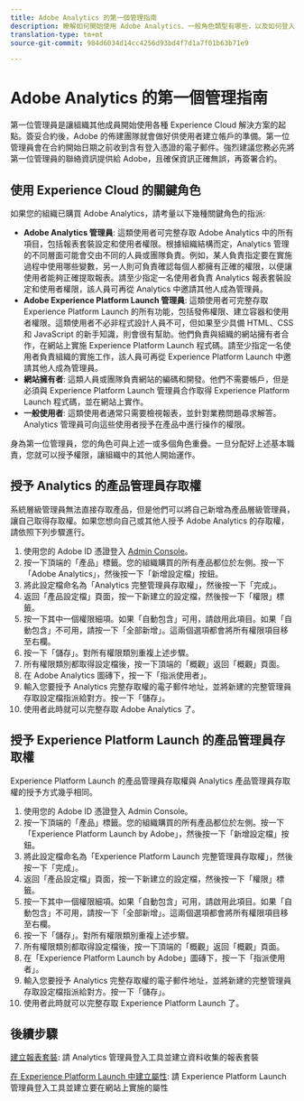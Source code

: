 ```yaml
---
title: Adobe Analytics 的第一個管理指南
description: 瞭解如何開始使用 Adobe Analytics、一般角色類型有哪些，以及如何登入 UI。
translation-type: tm+mt
source-git-commit: 984d6034d14cc4256d93bd4f7d1a7f01b63b71e9

---
```



# Adobe Analytics 的第一個管理指南

第一位管理員是讓組織其他成員開始使用各種 Experience Cloud 解決方案的起點。簽妥合約後，Adobe 的佈建團隊就會做好供使用者建立帳戶的準備。第一位管理員會在合約開始日期之前收到含有登入憑證的電子郵件。強烈建議您務必先將第一位管理員的聯絡資訊提供給 Adobe，且確保資訊正確無誤，再簽署合約。

## 使用 Experience Cloud 的關鍵角色

如果您的組織已購買 Adobe Analytics，請考量以下幾種關鍵角色的指派:

- **Adobe Analytics 管理員**: 這類使用者可完整存取 Adobe Analytics 中的所有項目，包括報表套裝設定和使用者權限。根據組織結構而定，Analytics 管理的不同層面可能會交由不同的人員或團隊負責。例如，某人負責指定要在實施過程中使用哪些變數，另一人則可負責確認每個人都擁有正確的權限，以便讓使用者能夠正確提取報表。請至少指定一名使用者負責 Analytics 報表套裝設定和使用者權限，該人員可再從 Analytics 中邀請其他人成為管理員。
- **Adobe Experience Platform Launch 管理員**: 這類使用者可完整存取 Experience Platform Launch 的所有功能，包括發佈權限、建立容器和使用者權限。這類使用者不必非程式設計人員不可，但如果至少具備 HTML、CSS 和 JavaScript 的新手知識，則會很有幫助。他們負責與組織的網站擁有者合作，在網站上實施 Experience Platform Launch 程式碼。請至少指定一名使用者負責組織的實施工作，該人員可再從 Experience Platform Launch 中邀請其他人成為管理員。
- **網站擁有者**: 這類人員或團隊負責網站的編碼和開發。他們不需要帳戶，但是必須與 Experience Platform Launch 管理員合作取得 Experience Platform Launch 程式碼，並在網站上實作。
- **一般使用者**: 這類使用者通常只需要檢視報表，並針對業務問題尋求解答。Analytics 管理員可向這些使用者授予在產品中進行操作的權限。

身為第一位管理員，您的角色可與上述一或多個角色重疊。一旦分配好上述基本職責，您就可以授予權限，讓組織中的其他人開始運作。

## 授予 Analytics 的產品管理員存取權

系統層級管理員無法直接存取產品，但是他們可以將自己新增為產品層級管理員，讓自己取得存取權。如果您想向自己或其他人授予 Adobe Analytics 的存取權，請依照下列步驟進行。

1. 使用您的 Adobe ID 憑證登入 [Admin Console](https://adminconsole.adobe.com/)。
1. 按一下頂端的「產品」標籤。您的組織購買的所有產品都位於左側。按一下「Adobe Analytics」，然後按一下「新增設定檔」按鈕。
1. 將此設定檔命名為「Analytics 完整管理員存取權」，然後按一下「完成」。
1. 返回「產品設定檔」頁面，按一下新建立的設定檔，然後按一下「權限」標籤。
1. 按一下其中一個權限細項。如果「自動包含」可用，請啟用此項目。如果「自動包含」不可用，請按一下「全部新增」。這兩個選項都會將所有權限項目移至右欄。
1. 按一下「儲存」。對所有權限類別重複上述步驟。
1. 所有權限類別都取得設定檔後，按一下頂端的「概觀」返回「概觀」頁面。
1. 在 Adobe Analytics 圖磚下，按一下「指派使用者」。
1. 輸入您要授予 Analytics 完整存取權的電子郵件地址，並將新建的完整管理員存取設定檔指派給對方。按一下「儲存」。
1. 使用者此時就可以完整存取 Adobe Analytics 了。

## 授予 Experience Platform Launch 的產品管理員存取權

Experience Platform Launch 的產品管理員存取權與 Analytics 產品管理員存取權的授予方式幾乎相同。

1. 使用您的 Adobe ID 憑證登入 Admin Console。
1. 按一下頂端的「產品」標籤。您的組織購買的所有產品都位於左側。按一下「Experience Platform Launch by Adobe」，然後按一下「新增設定檔」按鈕。
1. 將此設定檔命名為「Experience Platform Launch 完整管理員存取權」，然後按一下「完成」。
1. 返回「產品設定檔」頁面，按一下新建立的設定檔，然後按一下「權限」標籤。
1. 按一下其中一個權限細項。如果「自動包含」可用，請啟用此項目。如果「自動包含」不可用，請按一下「全部新增」。這兩個選項都會將所有權限項目移至右欄。
1. 按一下「儲存」。對所有權限類別重複上述步驟。
1. 所有權限類別都取得設定檔後，按一下頂端的「概觀」返回「概觀」頁面。
1. 在「Experience Platform Launch by Adobe」圖磚下，按一下「指派使用者」。
1. 輸入您要授予 Analytics 完整存取權的電子郵件地址，並將新建的完整管理員存取設定檔指派給對方。按一下「儲存」。
1. 使用者此時就可以完整存取 Experience Platform Launch 了。

## 後續步驟

[建立報表套裝](create-report-suite.md): 請 Analytics 管理員登入工具並建立資料收集的報表套裝

[在 Experience Platform Launch 中建立屬性](/help/implement/launch/create-analytics-property.md): 請 Experience Platform Launch 管理員登入工具並建立要在網站上實施的屬性
